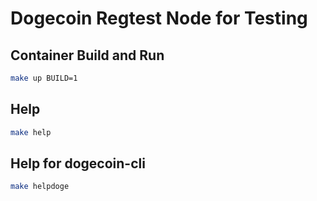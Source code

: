 # Dogecoin Regtest Node for Testing

## Container Build and Run

```bash
make up BUILD=1
```

## Help

```bash
make help
```

## Help for dogecoin-cli

```bash
make helpdoge
```
